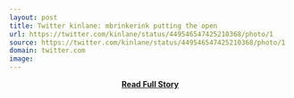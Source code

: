 ```yaml
---
layout: post
title: Twitter kinlane: mbrinkerink putting the open 
url: https://twitter.com/kinlane/status/449546547425210368/photo/1
source: https://twitter.com/kinlane/status/449546547425210368/photo/1
domain: twitter.com
image: 
---
```


<p></p>
<center><p><a href="https://twitter.com/kinlane/status/449546547425210368/photo/1" style='padding:25px; font-sze:18px; font-weight: bold;'>Read Full Story</a></p></center>
